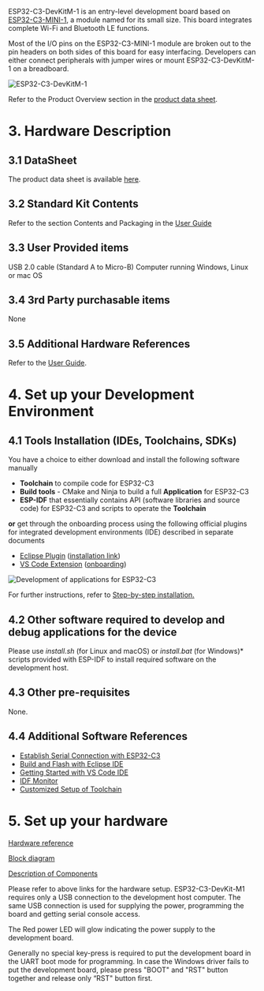 ESP32-C3-DevKitM-1 is an entry-level development board based on [ESP32-C3-MINI-1](https://www.espressif.com/en/products/modules), a module named for its small size. This board integrates complete Wi-Fi and Bluetooth LE functions.

Most of the I/O pins on the ESP32-C3-MINI-1 module are broken out to the pin headers on both sides of this board for easy interfacing. Developers can either connect peripherals with jumper wires or mount ESP32-C3-DevKitM-1 on a breadboard.

![ESP32-C3-DevKitM-1](https://docs.espressif.com/projects/esp-idf/en/latest/esp32c3/_images/esp32-c3-devkitm-1-v1-isometric.png)

Refer to the Product Overview section in the [product data sheet](https://www.espressif.com/sites/default/files/documentation/esp32-c3_datasheet_en.pdf).

# 3. Hardware Description

## 3.1 DataSheet
The product data sheet is available [here](https://www.espressif.com/sites/default/files/documentation/esp32-c3_datasheet_en.pdf).
## 3.2 Standard Kit Contents
Refer to the section Contents and Packaging in the [User Guide](https://docs.espressif.com/projects/esp-idf/en/latest/esp32c3/hw-reference/esp32c3/user-guide-devkitm-1.html)
## 3.3 User Provided items
USB 2.0 cable (Standard A to Micro-B)
Computer running Windows, Linux or mac OS

## 3.4 3rd Party purchasable items
None
## 3.5 Additional Hardware References
Refer to the [User Guide](https://docs.espressif.com/projects/esp-idf/en/latest/esp32c3/hw-reference/esp32c3/user-guide-devkitm-1.html).

# 4. Set up your Development Environment

## 4.1 Tools Installation (IDEs, Toolchains, SDKs)
You have a choice to either download and install the following software manually

- **Toolchain** to compile code for ESP32-C3
- **Build tools** - CMake and Ninja to build a full **Application** for ESP32-C3
- **ESP-IDF** that essentially contains API (software libraries and source code) for ESP32-C3 and scripts to operate the **Toolchain**

**or** get through the onboarding process using the following official plugins for integrated development environments (IDE) described in separate documents

- [Eclipse Plugin](https://github.com/espressif/idf-eclipse-plugin) ([installation link](https://github.com/espressif/idf-eclipse-plugin#installing-idf-plugin-using-update-site-url))
- [VS Code Extension](https://github.com/espressif/vscode-esp-idf-extension) ([onboarding](https://github.com/espressif/vscode-esp-idf-extension/blob/master/docs/ONBOARDING.md))

![Development of applications for ESP32-C3](https://docs.espressif.com/projects/esp-idf/en/latest/esp32c3/_images/what-you-need.png)	

For further instructions, refer to [Step-by-step installation.](https://docs.espressif.com/projects/esp-idf/en/latest/esp32c3/get-started/index.html#installation-step-by-step)

## 4.2 Other software required to develop and debug applications for the device
Please use *install.sh* (for Linux and macOS) or *install.bat* (for Windows)* scripts provided with ESP-IDF to install required software on the development host.
## 4.3 Other pre-requisites
None.	
## 4.4 Additional Software References
- [Establish Serial Connection with ESP32-C3](https://docs.espressif.com/projects/esp-idf/en/latest/esp32c3/get-started/establish-serial-connection.html)
- [Build and Flash with Eclipse IDE](https://docs.espressif.com/projects/esp-idf/en/latest/esp32c3/get-started/eclipse-setup.html)
- [Getting Started with VS Code IDE](https://docs.espressif.com/projects/esp-idf/en/latest/esp32c3/get-started/vscode-setup.html)
- [IDF Monitor](https://docs.espressif.com/projects/esp-idf/en/latest/esp32c3/api-guides/tools/idf-monitor.html)
- [Customized Setup of Toolchain](https://docs.espressif.com/projects/esp-idf/en/latest/esp32c3/get-started/toolchain-setup-scratch.html)

# 5. Set up your hardware
[Hardware reference](https://docs.espressif.com/projects/esp-idf/en/latest/esp32c3/hw-reference/esp32c3/user-guide-devkitm-1.html#hardware-reference) 

[Block diagram](https://docs.espressif.com/projects/esp-idf/en/latest/esp32c3/hw-reference/esp32c3/user-guide-devkitm-1.html#block-diagram)

[Description of Components](https://docs.espressif.com/projects/esp-idf/en/latest/esp32c3/hw-reference/esp32c3/user-guide-devkitm-1.html#description-of-components)

Please refer to above links for the hardware setup. ESP32-C3-DevKit-M1 requires only a USB connection to the development host computer. The same USB connection is used for supplying the power, programming the board and getting serial console access.

The Red power LED will glow indicating the power supply to the development board.

Generally no special key-press is required to put the development board in the UART boot mode for programming. In case the Windows driver fails to put the development board, please press "BOOT" and "RST" button together and release only “RST" button first.